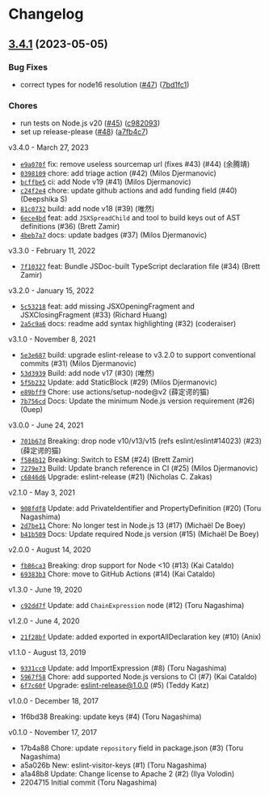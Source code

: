 # Changelog

## [3.4.1](https://github.com/eslint/eslint-visitor-keys/compare/v3.4.0...v3.4.1) (2023-05-05)


### Bug Fixes

* correct types for node16 resolution ([#47](https://github.com/eslint/eslint-visitor-keys/issues/47)) ([7bd1fc1](https://github.com/eslint/eslint-visitor-keys/commit/7bd1fc1d483c2d0fdd5e0eddb2702f177372889c))


### Chores

* run tests on Node.js v20 ([#45](https://github.com/eslint/eslint-visitor-keys/issues/45)) ([c982093](https://github.com/eslint/eslint-visitor-keys/commit/c982093329f12c02dc87569930a6042f4095026b))
* set up release-please ([#48](https://github.com/eslint/eslint-visitor-keys/issues/48)) ([a7fb4c7](https://github.com/eslint/eslint-visitor-keys/commit/a7fb4c7eb5d122e89bc6c24779ea06c487242c87))

v3.4.0 - March 27, 2023

* [`e9a070f`](https://github.com/eslint/eslint-visitor-keys/commit/e9a070fcbf53c14374e17801799016ce21d0c0ff) fix: remove useless sourcemap url (fixes #43) (#44) (余腾靖)
* [`0398109`](https://github.com/eslint/eslint-visitor-keys/commit/0398109f1f751c58be3bd3206d22ae9c1b269219) chore: add triage action (#42) (Milos Djermanovic)
* [`bcffbe5`](https://github.com/eslint/eslint-visitor-keys/commit/bcffbe52989bf726475c6b86eba3003275317f45) ci: add Node v19 (#41) (Milos Djermanovic)
* [`c24f2e4`](https://github.com/eslint/eslint-visitor-keys/commit/c24f2e45cc59dbdeb8c2b48782d3599fbef9cbcb) chore: update github actions and add funding field (#40) (Deepshika S)
* [`81c0732`](https://github.com/eslint/eslint-visitor-keys/commit/81c0732aa4086ad75f0adf4512823e4c8c584493) build: add node v18 (#39) (唯然)
* [`6ece4bd`](https://github.com/eslint/eslint-visitor-keys/commit/6ece4bd4086965bdaf92d95b6a03d8d122468b4e) feat: add `JSXSpreadChild` and tool to build keys out of AST definitions (#36) (Brett Zamir)
* [`4beb7a7`](https://github.com/eslint/eslint-visitor-keys/commit/4beb7a7be5fd7d25e5572c3dfee3e127edd8cadb) docs: update badges (#37) (Milos Djermanovic)

v3.3.0 - February 11, 2022

* [`7f10327`](https://github.com/eslint/eslint-visitor-keys/commit/7f103276844fb131cfad115ee78eb19f798d5fc8) feat: Bundle JSDoc-built TypeScript declaration file (#34) (Brett Zamir)

v3.2.0 - January 15, 2022

* [`5c53218`](https://github.com/eslint/eslint-visitor-keys/commit/5c532184e05440d3c883b3d7864f84eb1b11dc90) feat: add missing JSXOpeningFragment and JSXClosingFragment (#33) (Richard Huang)
* [`2a5c9a6`](https://github.com/eslint/eslint-visitor-keys/commit/2a5c9a622d8cb09df9d40a320d146b0941081e11) docs: readme add syntax highlighting (#32) (coderaiser)

v3.1.0 - November 8, 2021

* [`5e3e687`](https://github.com/eslint/eslint-visitor-keys/commit/5e3e68779560a1b2edef7923d30165396bce9602) build: upgrade eslint-release to v3.2.0 to support conventional commits (#31) (Milos Djermanovic)
* [`53d3939`](https://github.com/eslint/eslint-visitor-keys/commit/53d39390d3560c179cffd08638b50343b0841a30) Build: add node v17 (#30) (唯然)
* [`5f5b232`](https://github.com/eslint/eslint-visitor-keys/commit/5f5b232386bd7e217dd61d08aa27c3a1e2a4665e) Update: add StaticBlock (#29) (Milos Djermanovic)
* [`e89bff9`](https://github.com/eslint/eslint-visitor-keys/commit/e89bff9fd6a5929b1e8f4d5f9cedec45aa966074) Chore: use actions/setup-node@v2 (薛定谔的猫)
* [`7b756cd`](https://github.com/eslint/eslint-visitor-keys/commit/7b756cd37cd28089dfee6015c001fd860e21aead) Docs: Update the minimum Node.js version requirement (#26) (0uep)

v3.0.0 - June 24, 2021

* [`701b67d`](https://github.com/eslint/eslint-visitor-keys/commit/701b67de7216cabebc03e7c6205fe47ce3177aa3) Breaking: drop node v10/v13/v15 (refs eslint/eslint#14023) (#23) (薛定谔的猫)
* [`f584b12`](https://github.com/eslint/eslint-visitor-keys/commit/f584b121421ceb6c4e034b79943f3c32aaa0541d) Breaking: Switch to ESM (#24) (Brett Zamir)
* [`7279e73`](https://github.com/eslint/eslint-visitor-keys/commit/7279e7304e95030a854408191b8fde3c01876451) Build: Update branch reference in CI (#25) (Milos Djermanovic)
* [`c6846d6`](https://github.com/eslint/eslint-visitor-keys/commit/c6846d69271c73041b797b7de9c8254dcf439a2e) Upgrade: eslint-release (#21) (Nicholas C. Zakas)

v2.1.0 - May 3, 2021

* [`908fdf8`](https://github.com/eslint/eslint-visitor-keys/commit/908fdf8c0d9a352c696c8c1f4901280d1a0795f7) Update: add PrivateIdentifier and PropertyDefinition (#20) (Toru Nagashima)
* [`2d7be11`](https://github.com/eslint/eslint-visitor-keys/commit/2d7be11e4d13ac702c9fe3c529cadbd75b370146) Chore: No longer test in Node.js 13 (#17) (Michaël De Boey)
* [`b41b509`](https://github.com/eslint/eslint-visitor-keys/commit/b41b509b153ecd8d47af46a421122f64e93d4c67) Docs: Update required Node.js version (#15) (Michaël De Boey)

v2.0.0 - August 14, 2020

* [`fb86ca3`](https://github.com/eslint/eslint-visitor-keys/commit/fb86ca315daafc84e23ed9005db40b0892b972a6) Breaking: drop support for Node <10 (#13) (Kai Cataldo)
* [`69383b3`](https://github.com/eslint/eslint-visitor-keys/commit/69383b372915e33ada094880ecc6b6e8f8c7ca4e) Chore: move to GitHub Actions (#14) (Kai Cataldo)

v1.3.0 - June 19, 2020

* [`c92dd7f`](https://github.com/eslint/eslint-visitor-keys/commit/c92dd7ff96f0044dba12d681406a025b92b4c437) Update: add `ChainExpression` node (#12) (Toru Nagashima)

v1.2.0 - June 4, 2020

* [`21f28bf`](https://github.com/eslint/eslint-visitor-keys/commit/21f28bf11be5329d740a8bf6bdbcd0ef13bbf1a2) Update: added exported in exportAllDeclaration key (#10) (Anix)

v1.1.0 - August 13, 2019

* [`9331cc0`](https://github.com/eslint/eslint-visitor-keys/commit/9331cc09e756e65b9044c9186445a474b037fac6) Update: add ImportExpression (#8) (Toru Nagashima)
* [`5967f58`](https://github.com/eslint/eslint-visitor-keys/commit/5967f583b04f17fba9226aaa394e45d476d2b8af) Chore: add supported Node.js versions to CI (#7) (Kai Cataldo)
* [`6f7c60f`](https://github.com/eslint/eslint-visitor-keys/commit/6f7c60fef2ceec9f6323202df718321cec45cab0) Upgrade: eslint-release@1.0.0 (#5) (Teddy Katz)

v1.0.0 - December 18, 2017

* 1f6bd38 Breaking: update keys (#4) (Toru Nagashima)

v0.1.0 - November 17, 2017

* 17b4a88 Chore: update `repository` field in package.json (#3) (Toru Nagashima)
* a5a026b New: eslint-visitor-keys (#1) (Toru Nagashima)
* a1a48b8 Update: Change license to Apache 2 (#2) (Ilya Volodin)
* 2204715 Initial commit (Toru Nagashima)
